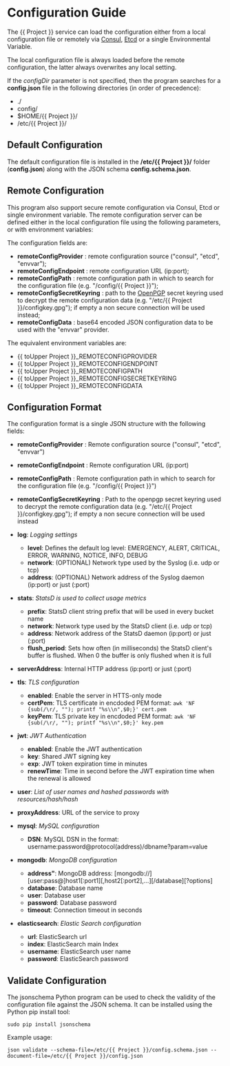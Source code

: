 # Configuration Guide

The {{ Project }} service can load the configuration either from a local configuration file or remotely via [Consul](https://www.consul.io/), [Etcd](https://github.com/coreos/etcd) or a single Environmental Variable.

The local configuration file is always loaded before the remote configuration, the latter always overwrites any local setting.

If the *configDir* parameter is not specified, then the program searches for a **config.json** file in the following directories (in order of precedence):
* ./
* config/
* $HOME/{{ Project }}/
* /etc/{{ Project }}/


## Default Configuration

The default configuration file is installed in the **/etc/{{ Project }}/** folder (**config.json**) along with the JSON schema **config.schema.json**.


## Remote Configuration

This program also support secure remote configuration via Consul, Etcd or single environment variable.
The remote configuration server can be defined either in the local configuration file using the following parameters, or with environment variables:

The configuration fields are:

* **remoteConfigProvider**      : remote configuration source ("consul", "etcd", "envvar");
* **remoteConfigEndpoint**      : remote configuration URL (ip:port);
* **remoteConfigPath**          : remote configuration path in which to search for the configuration file (e.g. "/config/{{ Project }}");
* **remoteConfigSecretKeyring** : path to the [OpenPGP](http://openpgp.org/) secret keyring used to decrypt the remote configuration data (e.g. "/etc/{{ Project }}/configkey.gpg"); if empty a non secure connection will be used instead;
* **remoteConfigData**          : base64 encoded JSON configuration data to be used with the "envvar" provider.

The equivalent environment variables are:

* {{ toUpper Project }}_REMOTECONFIGPROVIDER
* {{ toUpper Project }}_REMOTECONFIGENDPOINT
* {{ toUpper Project }}_REMOTECONFIGPATH
* {{ toUpper Project }}_REMOTECONFIGSECRETKEYRING
* {{ toUpper Project }}_REMOTECONFIGDATA


## Configuration Format

The configuration format is a single JSON structure with the following fields:

* **remoteConfigProvider**      : Remote configuration source ("consul", "etcd", "envvar")
* **remoteConfigEndpoint**      : Remote configuration URL (ip:port)
* **remoteConfigPath**          : Remote configuration path in which to search for the configuration file (e.g. "/config/{{ Project }}")
* **remoteConfigSecretKeyring** : Path to the openpgp secret keyring used to decrypt the remote configuration data (e.g. "/etc/{{ Project }}/configkey.gpg"); if empty a non secure connection will be used instead

* **log**:  *Logging settings*
    * **level**:   Defines the default log level: EMERGENCY, ALERT, CRITICAL, ERROR, WARNING, NOTICE, INFO, DEBUG
    * **network**: (OPTIONAL) Network type used by the Syslog (i.e. udp or tcp)
    * **address**: (OPTIONAL) Network address of the Syslog daemon (ip:port) or just (:port)

* **stats**:  *StatsD is used to collect usage metrics*
    * **prefix**:       StatsD client string prefix that will be used in every bucket name
    * **network**:      Network type used by the StatsD client (i.e. udp or tcp)
    * **address**:      Network address of the StatsD daemon (ip:port) or just (:port)
    * **flush_period**: Sets how often (in milliseconds) the StatsD client's buffer is flushed. When 0 the buffer is only flushed when it is full

* **serverAddress**: Internal HTTP address (ip:port) or just (:port)

* **tls**:  *TLS configuration*
    * **enabled**: Enable the server in HTTS-only mode
    * **certPem**: TLS certificate in encdoded PEM format: `awk 'NF {sub(/\r/, ""); printf "%s\\n",$0;}' cert.pem`
    * **keyPem**: TLS private key in encdoded PEM format: `awk 'NF {sub(/\r/, ""); printf "%s\\n",$0;}' key.pem`

* **jwt**:  *JWT Authentication*
    * **enabled**: Enable the JWT authentication
    * **key**: Shared JWT signing key
    * **exp**: JWT token expiration time in minutes
    * **renewTime**: Time in second before the JWT expiration time when the renewal is allowed

* **user**:  *List of user names and hashed passwords with resources/hash/hash*

* **proxyAddress**: URL of the service to proxy

* **mysql**:  *MySQL configuration*
    * **DSN**: MySQL DSN in the format: username:password@protocol(address)/dbname?param=value

* **mongodb**:  *MongoDB configuration*
    * **address"**: MongoDB address: [mongodb://][user:pass@]host1[:port1][,host2[:port2],...][/database][?options]
    * **database**: Database name
    * **user**: Database user
    * **password**: Database password
    * **timeout**: Connection timeout in seconds

* **elasticsearch**:  *Elastic Search configuration*
    * **url**: ElasticSearch url
    * **index**: ElasticSearch main Index
    * **username**: ElasticSearch user name
    * **password**: ElasticSearch password


## Validate Configuration

The jsonschema Python program can be used to check the validity of the configuration file against the JSON schema.
It can be installed using the Python pip install tool:

```
sudo pip install jsonschema
```

Example usage:

```
json validate --schema-file=/etc/{{ Project }}/config.schema.json --document-file=/etc/{{ Project }}/config.json
```
